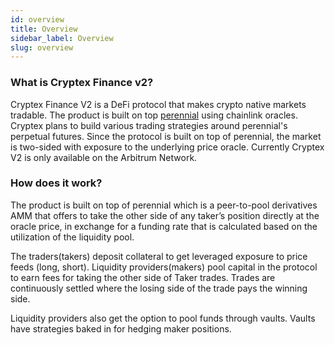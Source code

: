 ```yaml
---
id: overview
title: Overview
sidebar_label: Overview
slug: overview
---
```


### What is Cryptex Finance v2?

Cryptex Finance V2 is a DeFi protocol that makes crypto native markets tradable. The product
is built on top [perennial](https://docs.perennial.finance/) using chainlink oracles.
Cryptex plans to build various trading strategies around perennial's perpetual futures.
Since the protocol is built on top of perennial, the market is two-sided with exposure to the underlying price oracle. Currently Cryptex V2 is only available on the Arbitrum Network.

### How does it work?

The product is built on top of perennial which is a peer-to-pool derivatives AMM that offers to take the other side of any taker’s position directly at the oracle price, in exchange for a funding rate that is calculated based on the utilization of the liquidity pool.

The traders(takers) deposit collateral to get leveraged exposure to price feeds (long, short). Liquidity providers(makers) pool capital in the protocol to earn fees for taking the other side of Taker trades.  Trades are continuously settled where the losing side of the trade pays the winning side.

Liquidity providers also get the option to pool funds through vaults. Vaults have strategies baked in for hedging maker positions.

